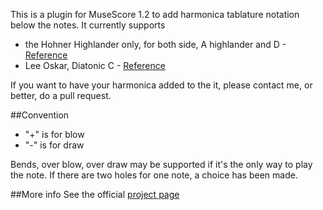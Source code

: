 This is a plugin for MuseScore 1.2 to add harmonica tablature notation below the notes. It currently supports
  
 * the Hohner Highlander only, for both side, A highlander and D - [Reference](http://musescore.org/sites/musescore.org/files/Hohner%20Highlander%20scale.jpg)
 * Lee Oskar, Diatonic C - [Reference](http://musescore.org/sites/musescore.org/files/Lee%20Oscar%20C.jpg)

If you want to have your harmonica added to the it, please contact me, or better, do a pull request.


##Convention
* "+" is for blow
* "-" is for draw

Bends, over blow, over draw may be supported if it's the only way to play the note. 
If there are two holes for one note, a choice has been made. 

##More info
See the official [project page](http://musescore.org/en/project/harmonicatablature)